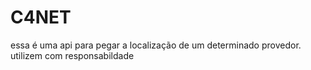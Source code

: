 # C4NET
essa é uma api para pegar a localização de um determinado provedor. utilizem com responsabildade
